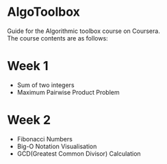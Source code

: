 # AlgoToolbox
Guide for the Algorithmic toolbox course on Coursera.<br/>The course contents are as follows:
  # **Week 1**
  - Sum of two integers
  - Maximum Pairwise Product Problem
  
  # **Week 2**
  - Fibonacci Numbers
  - Big-O Notation Visualisation
  - GCD(Greatest Common Divisor) Calculation
  
